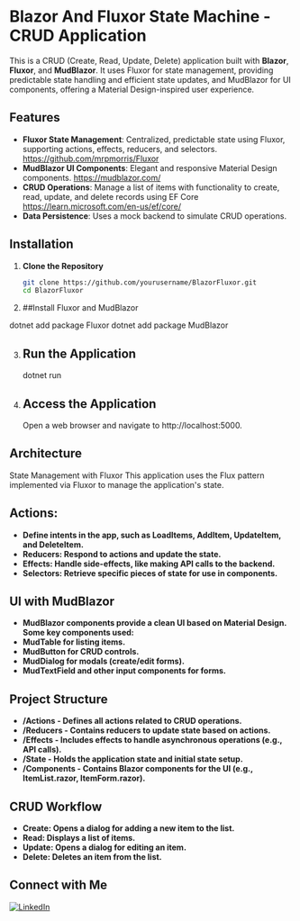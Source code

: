 # Blazor And Fluxor State Machine -  CRUD Application

This is a CRUD (Create, Read, Update, Delete) application built with **Blazor**, **Fluxor**, and **MudBlazor**. It uses Fluxor for state management, providing predictable state handling 
and efficient state updates, and MudBlazor for UI components, offering a Material Design-inspired user experience.

## Features

- **Fluxor State Management**: Centralized, predictable state using Fluxor, supporting actions, effects, reducers, and selectors.
  https://github.com/mrpmorris/Fluxor
- **MudBlazor UI Components**: Elegant and responsive Material Design components. 
https://mudblazor.com/
- **CRUD Operations**: Manage a list of items with functionality to create, read, update, and delete records using EF Core 
https://learn.microsoft.com/en-us/ef/core/
- **Data Persistence**: Uses a mock backend to simulate CRUD operations.

## Installation

1. **Clone the Repository**
   ```bash
   git clone https://github.com/yourusername/BlazorFluxor.git
   cd BlazorFluxor

2. ##Install Fluxor and MudBlazor

dotnet add package Fluxor
dotnet add package MudBlazor

3. ## Run the Application
   dotnet run

3. ## Access the Application
   Open a web browser and navigate to http://localhost:5000.

## Architecture
State Management with Fluxor
This application uses the Flux pattern implemented via Fluxor to manage the application's state.

## Actions: 
- **Define intents in the app, such as LoadItems, AddItem, UpdateItem, and DeleteItem.**
- **Reducers: Respond to actions and update the state.**
- **Effects: Handle side-effects, like making API calls to the backend.**
- **Selectors: Retrieve specific pieces of state for use in components.**

## UI with MudBlazor
- **MudBlazor components provide a clean UI based on Material Design. Some key components used:**
- **MudTable for listing items.**
- **MudButton for CRUD controls.**
- **MudDialog for modals (create/edit forms).**
- **MudTextField and other input components for forms.**

## Project Structure
- **/Actions - Defines all actions related to CRUD operations.**
- **/Reducers - Contains reducers to update state based on actions.**
- **/Effects - Includes effects to handle asynchronous operations (e.g., API calls).**
- **/State - Holds the application state and initial state setup.**
- **/Components - Contains Blazor components for the UI (e.g., ItemList.razor, ItemForm.razor).**

## CRUD Workflow
- **Create: Opens a dialog for adding a new item to the list.**
- **Read: Displays a list of items.**
- **Update: Opens a dialog for editing an item.**
- **Delete: Deletes an item from the list.**

## Connect with Me

[![LinkedIn](https://img.shields.io/badge/LinkedIn-Profile-blue)](https://www.linkedin.com/in/spyros-ponaris-913a6937/)

